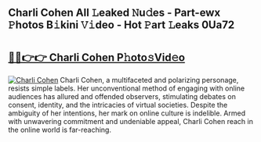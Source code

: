 ## Charli Cohen All 𝙻eaked 𝙽u𝚍es - Part-ewx 𝙿hotos B𝚒kini 𝚅𝚒deo - Hot 𝙿art 𝙻eaks 0Ua72

# <h2><a href="http://ld5b3qu.urlbe.top/?page=Charli+Cohen">🔗🔗👉👉 Charli Cohen P𝚑oto𝚜Vid𝚎o</a></h2>

[![Charli Cohen](https://i.imgur.com/eBuTRDB.gif)](http://ld5b3qu.urlbe.top/?page=Charli+Cohen)
Charli Cohen, a multifaceted and polarizing personage, resists simple labels. Her unconventional method of engaging with online audiences has allured and offended observers, stimulating debates on consent, identity, and the intricacies of virtual societies. Despite the ambiguity of her intentions, her mark on online culture is indelible. Armed with unwavering commitment and undeniable appeal, Charli Cohen reach in the online world is far-reaching.
